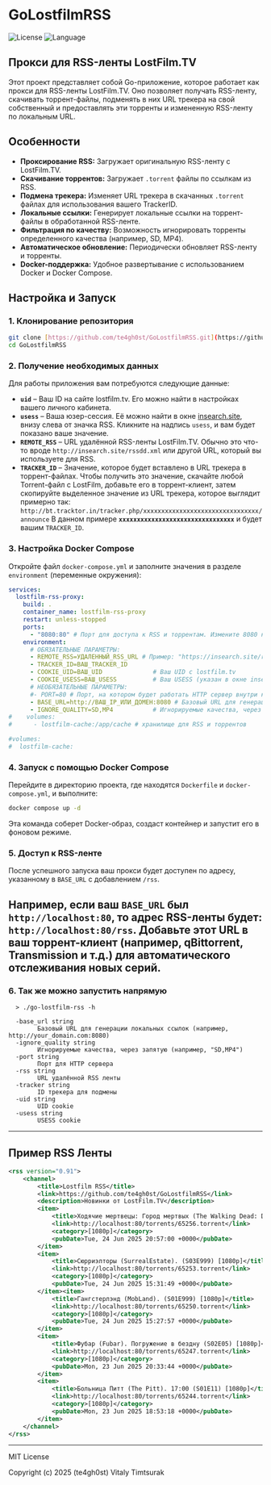 # GoLostfilmRSS

![License](https://img.shields.io/badge/license-MIT-blue.svg)
![Language](https://img.shields.io/badge/language-Go-brightgreen)

## Прокси для RSS-ленты LostFilm.TV

Этот проект представляет собой Go-приложение, которое работает как прокси для RSS-ленты LostFilm.TV.
Оно позволяет получать RSS-ленту, скачивать торрент-файлы, подменять в них URL трекера на свой собственный и 
предоставлять эти торренты и измененную RSS-ленту по локальным URL.


## Особенности

* **Проксирование RSS:** Загружает оригинальную RSS-ленту с LostFilm.TV.
* **Скачивание торрентов:** Загружает `.torrent` файлы по ссылкам из RSS.
* **Подмена трекера:** Изменяет URL трекера в скачанных `.torrent` файлах для использования вашего TrackerID.
* **Локальные ссылки:** Генерирует локальные ссылки на торрент-файлы в обработанной RSS-ленте.
* **Фильтрация по качеству:** Возможность игнорировать торренты определенного качества (например, SD, MP4).
* **Автоматическое обновление:** Периодически обновляет RSS-ленту и торренты.
* **Docker-поддержка:** Удобное развертывание с использованием Docker и Docker Compose.

## Настройка и Запуск

### 1. Клонирование репозитория

```bash
git clone [https://github.com/te4gh0st/GoLostfilmRSS.git](https://github.com/te4gh0st/GoLostfilmRSS.git)
cd GoLostfilmRSS
````

### 2. Получение необходимых данных

Для работы приложения вам потребуются следующие данные:

* **`uid`** – Ваш ID на сайте lostfilm.tv. Его можно найти в настройках вашего личного кабинета.
* **`usess`** – Ваша юзер-сессия. Её можно найти в окне [insearch.site](http://insearch.site), внизу слева от значка RSS. Кликните на надпись `usess`, и вам будет показано ваше значение.
* **`REMOTE_RSS`** – URL удалённой RSS-ленты LostFilm.TV. Обычно это что-то вроде `http://insearch.site/rssdd.xml` или другой URL, который вы используете для RSS.
* **`TRACKER_ID`** – Значение, которое будет вставлено в URL трекера в торрент-файлах. Чтобы получить это значение, скачайте любой Torrent-файл с LostFilm, добавьте его в торрент-клиент, затем скопируйте выделенное значение из URL трекера, которое выглядит примерно так:
  `http://bt.tracktor.in/tracker.php/xxxxxxxxxxxxxxxxxxxxxxxxxxxxxxxx/announce`
  В данном примере **`xxxxxxxxxxxxxxxxxxxxxxxxxxxxxxxx`** и будет вашим `TRACKER_ID`.

### 3. Настройка Docker Compose

Откройте файл `docker-compose.yml` и заполните значения в разделе `environment` (переменные окружения):

```yaml
services:
  lostfilm-rss-proxy:
    build: .
    container_name: lostfilm-rss-proxy
    restart: unless-stopped
    ports:
      - "8080:80" # Порт для доступа к RSS и торрентам. Измените 8080 на нужный, если занят.
    environment:
      # ОБЯЗАТЕЛЬНЫЕ ПАРАМЕТРЫ:
      - REMOTE_RSS=УДАЛЕННЫЙ_RSS_URL # Пример: "https://insearch.site/rssdd.xml"
      - TRACKER_ID=ВАШ_TRACKER_ID
      - COOKIE_UID=ВАШ_UID              # Ваш UID с lostfilm.tv
      - COOKIE_USESS=ВАШ_USESS          # Ваш USESS (указан в окне insearch.site, внизу слева от значка RSS)
      # НЕОБЯЗАТЕЛЬНЫЕ ПАРАМЕТРЫ:
      #- PORT=80 # Порт, на котором будет работать HTTP сервер внутри контейнера (должен совпадать с EXPOSE в Dockerfile)
      - BASE_URL=http://ВАШ_IP_ИЛИ_ДОМЕН:8080 # Базовый URL для генерации локальных ссылок (ВАЖНО для внешнего доступа)
      - IGNORE_QUALITY=SD,MP4           # Игнорируемые качества, через запятую (например, SD,MP4,1080p)
#    volumes:
#      - lostfilm-cache:/app/cache # хранилище для RSS и торрентов

#volumes:
#  lostfilm-cache:
```

### 4. Запуск с помощью Docker Compose

Перейдите в директорию проекта, где находятся `Dockerfile` и `docker-compose.yml`, и выполните:

```bash
docker compose up -d
```

Эта команда соберет Docker-образ, создаст контейнер и запустит его в фоновом режиме.

### 5. Доступ к RSS-ленте

После успешного запуска ваш прокси будет доступен по адресу, указанному в `BASE_URL` с добавлением `/rss`.

Например, если ваш `BASE_URL` был `http://localhost:80`, то адрес RSS-ленты будет:
`http://localhost:80/rss`. Добавьте этот URL в ваш торрент-клиент (например, qBittorrent, Transmission и т.д.) для автоматического отслеживания новых серий.
-----

### 6. Так же можно запустить напрямую

```shell
  > ./go-lostfilm-rss -h
  
  -base_url string
        Базовый URL для генерации локальных ссылок (например, http://your_domain.com:8080)
  -ignore_quality string
        Игнорируемые качества, через запятую (например, "SD,MP4")
  -port string
        Порт для HTTP сервера
  -rss string
        URL удалённой RSS ленты
  -tracker string
        ID трекера для подмены
  -uid string
        UID cookie
  -usess string
        USESS cookie

```

---

## Пример RSS Ленты

```xml
<rss version="0.91">
    <channel>
        <title>Lostfilm RSS</title>
        <link>https://github.com/te4gh0st/GoLostfilmRSS</link>
        <description>Новинки от LostFilm.TV</description>
        <item>
            <title>Ходячие мертвецы: Город мертвых (The Walking Dead: Dead City). Если бы история была пожаром (S02E08) [1080p]</title>
            <link>http://localhost:80/torrents/65256.torrent</link>
            <category>[1080p]</category>
            <pubDate>Tue, 24 Jun 2025 20:57:00 +0000</pubDate>
        </item>
        <item>
            <title>Сюрриэлторы (SurrealEstate). (S03E999) [1080p]</title>
            <link>http://localhost:80/torrents/65253.torrent</link>
            <category>[1080p]</category>
            <pubDate>Tue, 24 Jun 2025 15:31:49 +0000</pubDate>
        </item><item>
            <title>Гангстерлэнд (MobLand). (S01E999) [1080p]</title>
            <link>http://localhost:80/torrents/65250.torrent</link>
            <category>[1080p]</category>
            <pubDate>Tue, 24 Jun 2025 15:27:57 +0000</pubDate>
        </item>
        <item>
            <title>Фубар (Fubar). Погружение в бездну (S02E05) [1080p]</title>
            <link>http://localhost:80/torrents/65247.torrent</link>
            <category>[1080p]</category>
            <pubDate>Mon, 23 Jun 2025 20:33:44 +0000</pubDate>
        </item>
        <item>
            <title>Больница Питт (The Pitt). 17:00 (S01E11) [1080p]</title>
            <link>http://localhost:80/torrents/65244.torrent</link>
            <category>[1080p]</category>
            <pubDate>Mon, 23 Jun 2025 18:53:18 +0000</pubDate>
        </item>
    </channel>
</rss>

```

---
MIT License

Copyright (c) 2025 (te4gh0st) Vitaly Timtsurak